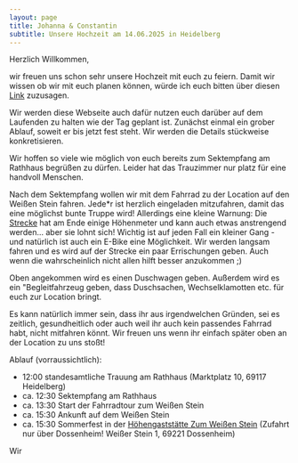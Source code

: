```yaml
---
layout: page
title: Johanna & Constantin
subtitle: Unsere Hochzeit am 14.06.2025 in Heidelberg
---
```


Herzlich Willkommen, 

wir freuen uns schon sehr unsere Hochzeit mit euch zu feiern. Damit wir wissen ob wir mit euch planen können, würde ich euch bitten über diesen [Link](https://forms.gle/R2b32HmZwD2HLx5F7) zuzusagen.

Wir werden diese Webseite auch dafür nutzen euch darüber auf dem Laufenden zu halten wie der Tag geplant ist. 
Zunächst einmal ein grober Ablauf, soweit er bis jetzt fest steht. Wir werden die Details stückweise konkretisieren. 

Wir hoffen so viele wie möglich von euch bereits zum Sektempfang am Rathhaus begrüßen zu dürfen. Leider hat das Trauzimmer nur platz für eine handvoll Menschen. 

Nach dem Sektempfang wollen wir mit dem Fahrrad zu der Location auf den Weißen Stein fahren. Jede*r ist herzlich eingeladen mitzufahren, damit das eine möglichst bunte Truppe wird! 
Allerdings eine kleine Warnung: Die [Strecke](https://constantinulrich.github.io/Fahrradstrecke) hat am Ende einige Höhenmeter und kann auch etwas anstrengend werden... aber sie lohnt sich!
Wichtig ist auf jeden Fall ein kleiner Gang - und natürlich ist auch ein E-Bike eine Möglichkeit.
Wir werden langsam fahren und es wird auf der Strecke ein paar Errischungen geben. Auch wenn die wahrscheinlich nicht allen hilft besser anzukommen ;)

Oben angekommen wird es einen Duschwagen geben. Außerdem wird es ein "Begleitfahrzeug geben, dass Duschsachen, Wechselklamotten etc. für euch zur Location bringt. 

Es kann natürlich immer sein, dass ihr aus irgendwelchen Gründen, sei es zeitlich, gesundheitlich oder auch weil ihr auch kein passendes Fahrrad habt, nicht mitfahren könnt. Wir freuen uns wenn ihr einfach später oben an der Location zu uns stoßt! 

Ablauf (vorraussichtlich):
- 12:00 standesamtliche Trauung am Rathhaus (Marktplatz 10, 69117 Heidelberg)
- ca. 12:30 Sektempfang am Rathhaus
- ca. 13:30 Start der Fahrradtour zum Weißen Stein
- ca. 15:30 Ankunft auf dem Weißen Stein
- ca. 15:30 Sommerfest in der [Höhengaststätte Zum Weißen Stein](https://weisserstein-dossenheim.de/) (Zufahrt nur über Dossenheim! Weißer Stein 1, 69221 Dossenheim)

Wir 
